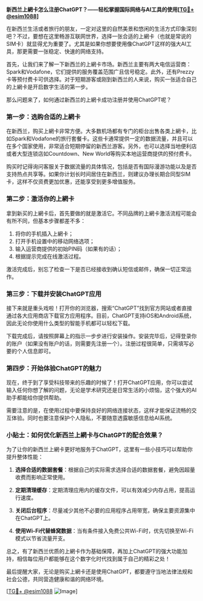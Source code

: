 **新西兰上網卡怎么注册ChatGPT？——轻松掌握国际网络与AI工具的使用[[TG💪+ @esim1088](https://t.me/s/esim1088)]**

在新西兰生活或者旅行的朋友，一定对这里的自然美景和悠闲的生活方式印象深刻吧？不过，要想在这里畅游互联网世界，选择一张合适的上網卡（也就是常说的SIM卡）就显得尤为重要了。尤其是如果你想要使用像ChatGPT这样的强大AI工具，那更需要一张稳定、快速的网络支持。

首先，让我们来了解一下新西兰的上網卡市场。新西兰主要有两大电信运营商：Spark和Vodafone，它们提供的服务覆盖范围广且信号稳定。此外，还有Prezzy卡等预付费卡可供选择。对于短期游客或刚到新西兰的人来说，购买一张适合自己的上網卡是开启数字生活的第一步。

那么问题来了，如何通过新西兰的上網卡成功注册并使用ChatGPT呢？

### 第一步：选购合适的上網卡

在新西兰，购买上網卡非常方便。大多数机场都有专门的柜台出售各类上網卡，比如Spark和Vodafone的旅行套餐卡。这些卡通常提供一定的数据流量，并且可以在多个国家使用，非常适合短期停留的新西兰游客。另外，也可以选择当地便利店或者大型连锁店如Countdown、New World等购买本地运营商提供的预付费卡。

购买时记得询问客服关于数据流量的具体情况，包括是否有国际漫游功能以及是否支持热点共享等。如果你计划长时间居住在新西兰，则建议办理长期合同型SIM卡，这样不仅资费更加优惠，还能享受到更多增值服务。

### 第二步：激活你的上網卡

拿到新买的上網卡后，首先要做的就是激活它。不同品牌的上網卡激活流程可能会有所不同，但基本步骤都差不多：

1. 将你的手机插入上網卡；
2. 打开手机设置中的移动网络选项；
3. 输入运营商提供的初始PIN码（如果有的话）；
4. 根据提示完成在线激活过程。

激活完成后，别忘了检查一下是否已经接收到确认短信或邮件，确保一切正常运作。

### 第三步：下载并安装ChatGPT应用

接下来就是重头戏啦！打开你的浏览器，搜索“ChatGPT”找到官方网站或者直接通过各大应用商店下载官方应用程序。目前，ChatGPT支持iOS和Android系统，因此无论你使用什么类型的智能手机都可以轻松下载。

下载完成后，请按照屏幕上的指示一步步进行安装操作。安装完毕后，记得登录你的账户（如果没有账户的话，则需要先注册一个）。注册过程很简单，只需填写必要的个人信息即可。

### 第四步：开始体验ChatGPT的魅力

现在，终于到了享受科技带来的乐趣的时候了！打开ChatGPT应用，你可以尝试输入任何你想了解的问题，无论是学术研究还是日常生活的小烦恼，这个强大的AI助手都能给你提供帮助。

需要注意的是，在使用过程中要保持良好的网络连接状态，这样才能保证流畅的交互体验。同时也要注意保护个人隐私，不要随意透露敏感信息给AI系统。

### 小贴士：如何优化新西兰上網卡与ChatGPT的配合效果？

为了让你的新西兰上網卡更好地服务于ChatGPT，这里有一些小技巧可以帮助你提升整体性能：

1. **选择合适的数据套餐**：根据自己的实际需求选择合适的数据套餐，避免因超量收费而影响正常使用。
   
2. **定期清理缓存**：定期清理应用内的缓存文件，可以有效减少内存占用，提高运行速度。
   
3. **关闭后台程序**：尽量减少其他不必要的应用程序占用带宽，确保主要资源集中在ChatGPT上。
   
4. **使用Wi-Fi代替蜂窝数据**：当有条件接入免费公共Wi-Fi时，优先切换至Wi-Fi模式以节省流量开支。

总之，有了新西兰优质的上網卡作为基础保障，再加上ChatGPT的强大功能加持，相信每位用户都能够在这个数字化时代找到属于自己的精彩之处！

最后提醒大家，无论是购买上網卡还是使用ChatGPT，都要遵守当地法律法规和社会公德，共同营造健康和谐的网络环境。

[[TG💪+ @esim1088](https://t.me/s/esim1088) ![Image](https://i.postimg.cc/4NQfJmqS/Snipaste-2025-05-13-00-14-12.png)]
